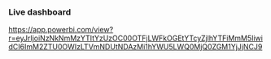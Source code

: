 ### Live dashboard
https://app.powerbi.com/view?r=eyJrIjoiNzNkNmMzYTItYzUzOC00OTFjLWFkOGEtYTcyZjlhYTFiMmM5IiwidCI6ImM2ZTU0OWIzLTVmNDUtNDAzMi1hYWU5LWQ0MjQ0ZGM1YjJjNCJ9
